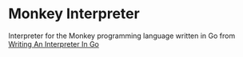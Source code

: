 # Monkey Interpreter

Interpreter for the Monkey programming language written in Go from [Writing An Interpreter In Go](https://interpreterbook.com/#the-monkey-programming-language)
